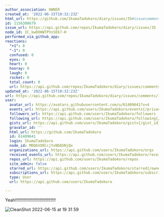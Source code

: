 ```yaml
---
author_association: OWNER
created_at: '2022-06-15T10:32:23Z'
html_url: https://github.com/IkumaTadokoro/diary/issues/35#issuecomment-1156300679
id: 1156300679
issue_url: https://api.github.com/repos/IkumaTadokoro/diary/issues/35
node_id: IC_kwDOHWTPVs5E67-H
performed_via_github_app: 
reactions:
  "+1": 0
  "-1": 0
  confused: 0
  eyes: 0
  heart: 0
  hooray: 0
  laugh: 0
  rocket: 0
  total_count: 0
  url: https://api.github.com/repos/IkumaTadokoro/diary/issues/comments/1156300679/reactions
updated_at: '2022-06-15T10:32:23Z'
url: https://api.github.com/repos/IkumaTadokoro/diary/issues/comments/1156300679
user:
  avatar_url: https://avatars.githubusercontent.com/u/61409641?v=4
  events_url: https://api.github.com/users/IkumaTadokoro/events{/privacy}
  followers_url: https://api.github.com/users/IkumaTadokoro/followers
  following_url: https://api.github.com/users/IkumaTadokoro/following{/other_user}
  gists_url: https://api.github.com/users/IkumaTadokoro/gists{/gist_id}
  gravatar_id: ''
  html_url: https://github.com/IkumaTadokoro
  id: 61409641
  login: IkumaTadokoro
  node_id: MDQ6VXNlcjYxNDA5NjQx
  organizations_url: https://api.github.com/users/IkumaTadokoro/orgs
  received_events_url: https://api.github.com/users/IkumaTadokoro/received_events
  repos_url: https://api.github.com/users/IkumaTadokoro/repos
  site_admin: false
  starred_url: https://api.github.com/users/IkumaTadokoro/starred{/owner}{/repo}
  subscriptions_url: https://api.github.com/users/IkumaTadokoro/subscriptions
  type: User
  url: https://api.github.com/users/IkumaTadokoro

---
```

Yeah!!!!!!!!!!!!!!!!!!!!!!!!!!!!!!!!!

![CleanShot 2022-06-15 at 19 31 59](https://user-images.githubusercontent.com/61409641/173806913-f80eafb7-fbcd-4a63-a559-c6d827e8ae46.png)
